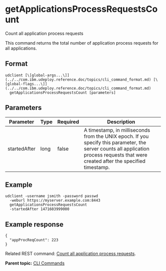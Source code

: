 # getApplicationsProcessRequestsCount

Count all application process requests

This command returns the total number of application process requests for all applications.

## Format

```
udclient [\[global-args...\]](../../com.ibm.udeploy.reference.doc/topics/cli_command_format.md) [\[global-flags...\]](../../com.ibm.udeploy.reference.doc/topics/cli_command_format.md)
  getApplicationsProcessRequestsCount [parameters]
```

## Parameters

|Parameter|Type|Required|Description|
|---------|----|--------|-----------|
|startedAfter|long|false|A timestamp, in milliseconds from the UNIX epoch. If you specify this parameter, the server counts all application process requests that were created after the specified timestamp.|

## Example

```
udclient -username jsmith -password passwd 
  -weburl https://myserver.example.com:8443
  getApplicationsProcessRequestsCount
  -startedAfter 1471603999000
```

## Example response

```
{
  "appProcReqCount": 223
}
```

Related REST command: [Count all application process requests](rest_cli_applicationprocessrequest_count_get.md).

**Parent topic:** [CLI Commands](../../com.ibm.udeploy.reference.doc/topics/cli_commands.md)

